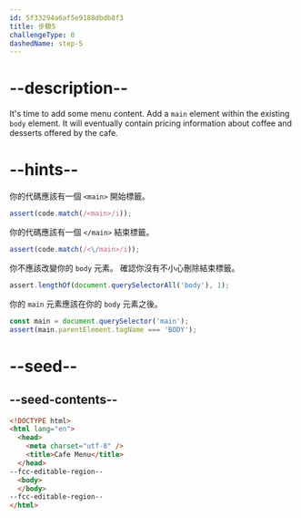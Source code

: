 ```yaml
---
id: 5f33294a6af5e9188dbdb8f3
title: 步驟5
challengeType: 0
dashedName: step-5
---
```


# --description--

It's time to add some menu content. Add a `main` element within the existing `body` element. It will eventually contain pricing information about coffee and desserts offered by the cafe.

# --hints--

你的代碼應該有一個 `<main>` 開始標籤。

```js
assert(code.match(/<main>/i));
```

你的代碼應該有一個 `</main>` 結束標籤。

```js
assert(code.match(/<\/main>/i));
```

你不應該改變你的 `body` 元素。 確認你沒有不小心刪除結束標籤。

```js
assert.lengthOf(document.querySelectorAll('body'), 1);
```

你的 `main` 元素應該在你的 `body` 元素之後。

```js
const main = document.querySelector('main');
assert(main.parentElement.tagName === 'BODY');
```

# --seed--

## --seed-contents--

```html
<!DOCTYPE html>
<html lang="en">
  <head>
    <meta charset="utf-8" />
    <title>Cafe Menu</title>
  </head>
--fcc-editable-region--
  <body>
  </body>
--fcc-editable-region--
</html>
```
